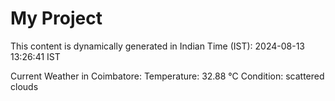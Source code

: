 # My Project

This content is dynamically generated in Indian Time (IST): 2024-08-13 13:26:41 IST


Current Weather in Coimbatore:
Temperature: 32.88 °C
Condition: scattered clouds
